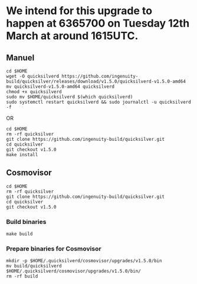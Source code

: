 # We intend for this upgrade to happen at 6365700 on Tuesday 12th March at around 1615UTC.

## Manuel
```
cd $HOME
wget -O quicksilverd https://github.com/ingenuity-build/quicksilver/releases/download/v1.5.0/quicksilverd-v1.5.0-amd64
mv quicksilverd-v1.5.0-amd64 quicksilverd
chmod +x quicksilverd
sudo mv $HOME/quicksilverd $(which quicksilverd)
sudo systemctl restart quicksilverd && sudo journalctl -u quicksilverd -f
```
OR
```
cd $HOME
rm -rf quicksilver
git clone https://github.com/ingenuity-build/quicksilver.git
cd quicksilver
git checkout v1.5.0
make install
```
## Cosmovisor
```
cd $HOME
rm -rf quicksilver
git clone https://github.com/ingenuity-build/quicksilver.git
cd quicksilver
git checkout v1.5.0
```
### Build binaries
```
make build
```
### Prepare binaries for Cosmovisor
```
mkdir -p $HOME/.quicksilverd/cosmovisor/upgrades/v1.5.0/bin
mv build/quicksilverd $HOME/.quicksilverd/cosmovisor/upgrades/v1.5.0/bin/
rm -rf build
```
